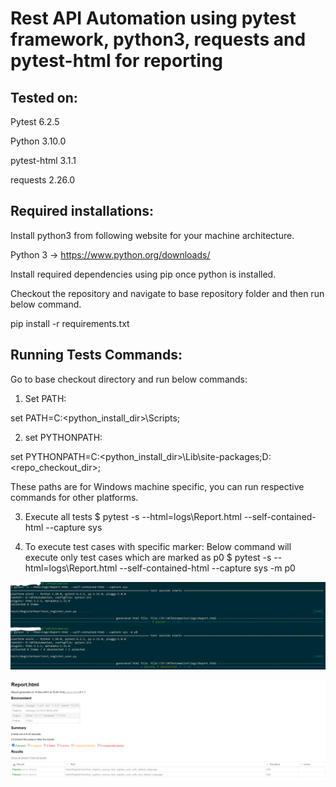 # Rest API Automation using pytest framework, python3, requests and pytest-html for reporting

Tested on:
------------------
Pytest 6.2.5

Python 3.10.0

pytest-html 3.1.1

requests 2.26.0

Required installations:
--------------------
Install python3 from following website for your machine architecture.

Python 3  -> https://www.python.org/downloads/

Install required dependencies using pip once python is installed.

Checkout the repository and navigate to base repository folder and then run below command.

pip install -r requirements.txt

Running Tests Commands:
----------------------
Go to base checkout directory and run below commands:

1. Set PATH:

set PATH=C:\<python_install_dir>\Scripts;

2. set PYTHONPATH:

set PYTHONPATH=C:\<python_install_dir>\Lib\site-packages;D:\<repo_checkout_dir>;

These paths are for Windows machine specific, you can run respective commands for other platforms.

3. Execute all tests 
    $ pytest -s --html=logs\Report.html --self-contained-html --capture sys

4. To execute test cases with specific marker: Below command will execute only test cases which are marked as p0
    $ pytest -s --html=logs\Report.html --self-contained-html --capture sys -m p0

![alt text](https://raw.githubusercontent.com/yuvrajkpatil/APIAutomation/master/images/console.png)

![alt text](https://raw.githubusercontent.com/yuvrajkpatil/APIAutomation/master/images/logs.png)
